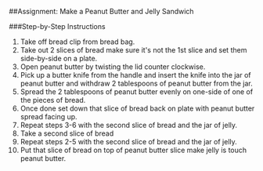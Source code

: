##Assignment: Make a Peanut Butter and Jelly Sandwich

###Step-by-Step Instructions
1. Take off bread clip from bread bag.
2. Take out 2 slices of bread make sure it's not the 1st slice and set them side-by-side on a plate.
3. Open peanut butter by twisting the lid counter clockwise.
4. Pick up a butter knife from the handle and insert the knife into the jar of peanut butter and withdraw 2 tablespoons of peanut butter from the jar.
5. Spread the 2 tablespoons of peanut butter evenly on one-side of one of the pieces of bread.
6. Once done set down that slice of bread back on plate with peanut butter spread facing up.
7. Repeat steps 3-6 with the second slice of bread and the jar of jelly.
8. Take a second slice of bread
9. Repeat steps 2-5 with the second slice of bread and the jar of jelly.
10. Put that slice of bread on top of peanut butter slice make jelly is touch peanut butter.
